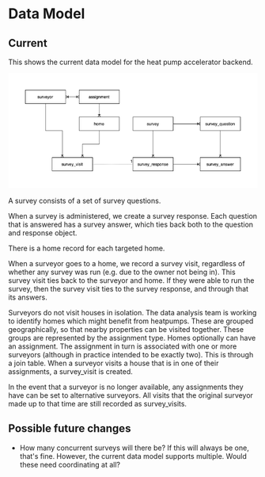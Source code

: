 # Data Model

## Current

This shows the current data model for the heat pump accelerator backend.

![Data model](figures/data-model.drawio.png)

A survey consists of a set of survey questions.

When a survey is administered, we create a survey response.
Each question that is answered has a survey answer,
which ties back both to the question and response object.

There is a home record for each targeted home.

When a surveyor goes to a home, we record a survey visit,
regardless of whether any survey was run
(e.g. due to the owner not being in).
This survey visit ties back to the surveyor and home.
If they were able to run the survey,
then the survey visit ties to the survey response,
and through that its answers.

Surveyors do not visit houses in isolation.
The data analysis team is working to identify homes
which might benefit from heatpumps.
These are grouped geographically,
so that nearby properties can be visited together.
These groups are represented by the assignment type.
Homes optionally can have an assignment.
The assignment in turn is associated with one or more surveyors
(although in practice intended to be exactly two).
This is through a join table.
When a surveyor visits a house that is in one of their assignments,
a survey_visit is created.

In the event that a surveyor is no longer available,
any assignments they have can be set to alternative surveyors.
All visits that the original surveyor made up to that time
are still recorded as survey_visits.

## Possible future changes

* How many concurrent surveys will there be?
  If this will always be one, that's fine.
  However, the current data model supports multiple.
  Would these need coordinating at all?
